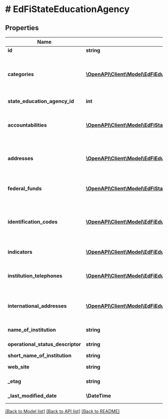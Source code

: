 # # EdFiStateEducationAgency

## Properties

Name | Type | Description | Notes
------------ | ------------- | ------------- | -------------
**id** | **string** |  | [optional]
**categories** | [**\OpenAPI\Client\Model\EdFiEducationOrganizationCategory[]**](EdFiEducationOrganizationCategory.md) | An unordered collection of educationOrganizationCategories. The classification of the education agency within the geographic boundaries of a state according to the level of administrative and operational control granted by the state. |
**state_education_agency_id** | **int** | The identifier assigned to a state education agency. |
**accountabilities** | [**\OpenAPI\Client\Model\EdFiStateEducationAgencyAccountability[]**](EdFiStateEducationAgencyAccountability.md) | An unordered collection of stateEducationAgencyAccountabilities. This entity maintains information about federal reporting and accountability for state education agencies. | [optional]
**addresses** | [**\OpenAPI\Client\Model\EdFiEducationOrganizationAddress[]**](EdFiEducationOrganizationAddress.md) | An unordered collection of educationOrganizationAddresses. The set of elements that describes an address for the education entity, including the street address, city, state, ZIP code, and ZIP code + 4. | [optional]
**federal_funds** | [**\OpenAPI\Client\Model\EdFiStateEducationAgencyFederalFunds[]**](EdFiStateEducationAgencyFederalFunds.md) | An unordered collection of stateEducationAgencyFederalFunds. Contains the information about the reception and use of federal funds for reporting purposes. | [optional]
**identification_codes** | [**\OpenAPI\Client\Model\EdFiEducationOrganizationIdentificationCode[]**](EdFiEducationOrganizationIdentificationCode.md) | An unordered collection of educationOrganizationIdentificationCodes. A unique number or alphanumeric code assigned to an education organization by a school, school system, a state, or other agency or entity. | [optional]
**indicators** | [**\OpenAPI\Client\Model\EdFiEducationOrganizationIndicator[]**](EdFiEducationOrganizationIndicator.md) | An unordered collection of educationOrganizationIndicators. An indicator or metric of an education organization. | [optional]
**institution_telephones** | [**\OpenAPI\Client\Model\EdFiEducationOrganizationInstitutionTelephone[]**](EdFiEducationOrganizationInstitutionTelephone.md) | An unordered collection of educationOrganizationInstitutionTelephones. The 10-digit telephone number, including the area code, for the education entity. | [optional]
**international_addresses** | [**\OpenAPI\Client\Model\EdFiEducationOrganizationInternationalAddress[]**](EdFiEducationOrganizationInternationalAddress.md) | An unordered collection of educationOrganizationInternationalAddresses. The set of elements that describes the international physical location of the education entity. | [optional]
**name_of_institution** | **string** | The full, legally accepted name of the institution. |
**operational_status_descriptor** | **string** | The current operational status of the education organization (e.g., active, inactive). | [optional]
**short_name_of_institution** | **string** | A short name for the institution. | [optional]
**web_site** | **string** | The public web site address (URL) for the education organization. | [optional]
**_etag** | **string** | A unique system-generated value that identifies the version of the resource. | [optional]
**_last_modified_date** | **\DateTime** | The date and time the resource was last modified. | [optional]

[[Back to Model list]](../../README.md#models) [[Back to API list]](../../README.md#endpoints) [[Back to README]](../../README.md)
